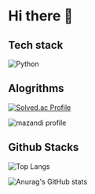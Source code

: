 #    Hi   there 👋

## Tech stack
![Python](https://img.shields.io/badge/Python-3776AB.svg?&style=for-the-badge&logo=python&logoColor=white)

## Alogrithms
[![Solved.ac Profile](http://mazassumnida.wtf/api/generate_badge?boj=dong_h)](https://solved.ac/dong_h)

![mazandi profile](http://mazandi.herokuapp.com/api?handle=dong_h&theme=dark)


##  Github Stacks
![Top Langs](https://github-readme-stats.vercel.app/api/top-langs/?username=dong-b&layout=compact&theme=dark)

![Anurag's GitHub stats](https://github-readme-stats.vercel.app/api?username=dong-b&show_icons=true&dark=radical)
